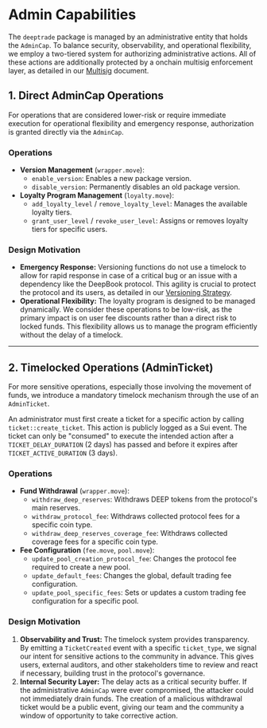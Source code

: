 # Admin Capabilities

The `deeptrade` package is managed by an administrative entity that holds the `AdminCap`. To balance security, observability, and operational flexibility, we employ a two-tiered system for authorizing administrative actions. All of these actions are additionally protected by a onchain multisig enforcement layer, as detailed in our [Multisig](./multisig.md) document.

## 1. Direct AdminCap Operations

For operations that are considered lower-risk or require immediate execution for operational flexibility and emergency response, authorization is granted directly via the `AdminCap`.

### Operations

- **Version Management** (`wrapper.move`):
  - `enable_version`: Enables a new package version.
  - `disable_version`: Permanently disables an old package version.
- **Loyalty Program Management** (`loyalty.move`):
  - `add_loyalty_level` / `remove_loyalty_level`: Manages the available loyalty tiers.
  - `grant_user_level` / `revoke_user_level`: Assigns or removes loyalty tiers for specific users.

### Design Motivation

- **Emergency Response:** Versioning functions do not use a timelock to allow for rapid response in case of a critical bug or an issue with a dependency like the DeepBook protocol. This agility is crucial to protect the protocol and its users, as detailed in our [Versioning Strategy](./versioning.md).
- **Operational Flexibility:** The loyalty program is designed to be managed dynamically. We consider these operations to be low-risk, as the primary impact is on user fee discounts rather than a direct risk to locked funds. This flexibility allows us to manage the program efficiently without the delay of a timelock.

---

## 2. Timelocked Operations (AdminTicket)

For more sensitive operations, especially those involving the movement of funds, we introduce a mandatory timelock mechanism through the use of an `AdminTicket`.

An administrator must first create a ticket for a specific action by calling `ticket::create_ticket`. This action is publicly logged as a Sui event. The ticket can only be "consumed" to execute the intended action after a `TICKET_DELAY_DURATION` (2 days) has passed and before it expires after `TICKET_ACTIVE_DURATION` (3 days).

### Operations

- **Fund Withdrawal** (`wrapper.move`):
  - `withdraw_deep_reserves`: Withdraws DEEP tokens from the protocol's main reserves.
  - `withdraw_protocol_fee`: Withdraws collected protocol fees for a specific coin type.
  - `withdraw_deep_reserves_coverage_fee`: Withdraws collected coverage fees for a specific coin type.
- **Fee Configuration** (`fee.move`, `pool.move`):
  - `update_pool_creation_protocol_fee`: Changes the protocol fee required to create a new pool.
  - `update_default_fees`: Changes the global, default trading fee configuration.
  - `update_pool_specific_fees`: Sets or updates a custom trading fee configuration for a specific pool.

### Design Motivation

1.  **Observability and Trust:** The timelock system provides transparency. By emitting a `TicketCreated` event with a specific `ticket_type`, we signal our intent for sensitive actions to the community in advance. This gives users, external auditors, and other stakeholders time to review and react if necessary, building trust in the protocol's governance.
2.  **Internal Security Layer:** The delay acts as a critical security buffer. If the administrative `AdminCap` were ever compromised, the attacker could not immediately drain funds. The creation of a malicious withdrawal ticket would be a public event, giving our team and the community a window of opportunity to take corrective action.
